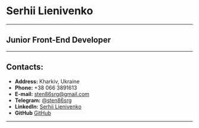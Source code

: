 # Serhii Lienivenko
---
## Junior Front-End Developer
---
## Contacts:
* **Address:** Kharkiv, Ukraine
* **Phone:** +38 066 3891613
* **E-mail:** sten86srg@gmail.com
* **Telegram:** [@sten86srg](https://t.me/sten86srg "Ссылка на Telegramm")
* **LinkedIn:** [Serhii Lienivenko](https://www.linkedin.com/in/lienivenko-serhii-404899102 "Ссылка на профиль LinkedIn")
* **GitHub** [GitHub](https://github.com/sten-kh "Ссылка на GitHub аккаунт")
---
